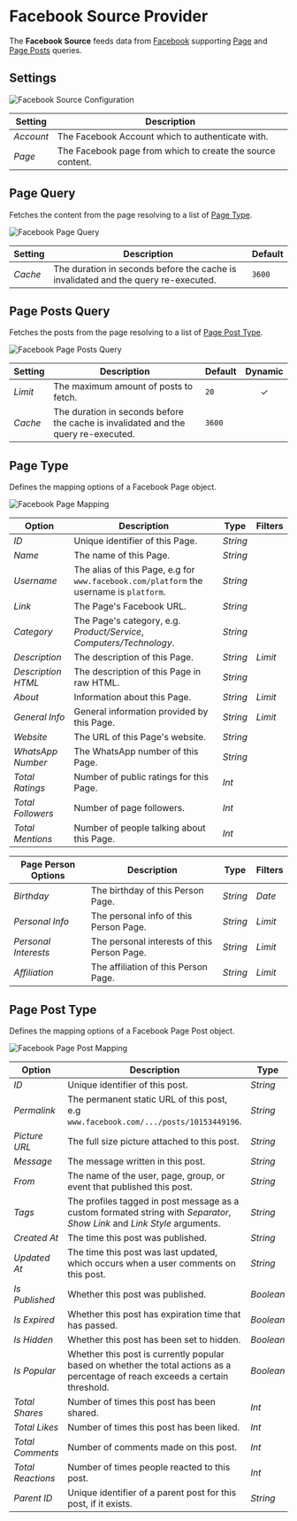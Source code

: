 # Facebook Source Provider

<div class="tm-resource-icon">
    <!--@include: @essentials-for-yootheme-pro/assets/brands/facebook.svg-->
</div>

The **Facebook Source** feeds data from [Facebook](https://www.facebook.com/) supporting [Page](#page-query) and [Page Posts](#page-posts-query) queries.

## Settings

<!--@include: ./_partials/common-provider-settings.md-->

![Facebook Source Configuration](./assets/fb-config.webp)

| Setting | Description |
| --- | --- |
| *Account* | The Facebook Account which to authenticate with. |
| *Page* | The Facebook page from which to create the source content. |

## Page Query

Fetches the content from the page resolving to a list of [Page Type](#page-type).

![Facebook Page Query](./assets/fb-query-page.webp)

| Setting | Description | Default |
| --- | --- | --- |
| *Cache* | The duration in seconds before the cache is invalidated and the query re-executed. | `3600` |

## Page Posts Query

Fetches the posts from the page resolving to a list of [Page Post Type](#page-post-type).

![Facebook Page Posts Query](./assets/fb-query-page-posts.webp)

| Setting | Description | Default | Dynamic |
| --- | --- | --- | :---: |
| *Limit* | The maximum amount of posts to fetch. | `20` | &#x2713; |
| *Cache* | The duration in seconds before the cache is invalidated and the query re-executed. | `3600` |

## Page Type

Defines the mapping options of a Facebook Page object.

![Facebook Page Mapping](./assets/fb-type-page.webp)

| Option | Description | Type | Filters |
| --- | --- | --- | --- |
| *ID* | Unique identifier of this Page. | *String* |
| *Name* | The name of this Page. | *String* |
| *Username* | The alias of this Page, e.g for `www.facebook.com/platform` the username is `platform`. | *String* |
| *Link* | The Page's Facebook URL. | *String* |
| *Category* | The Page's category, e.g. _Product/Service_, _Computers/Technology_. | *String* |
| *Description* | The description of this Page. | *String* | *Limit* |
| *Description HTML* | The description of this Page in raw HTML. | *String* |
| *About* | Information about this Page. | *String* | *Limit* |
| *General Info* | General information provided by this Page. | *String* | *Limit* |
| *Website* | The URL of this Page's website. | *String* |
| *WhatsApp Number* | The WhatsApp number of this Page. | *String* |
| *Total Ratings* | Number of public ratings for this Page. | *Int* |
| *Total Followers* | Number of page followers. | *Int* |
| *Total Mentions* | Number of people talking about this Page. | *Int* |

| Page Person Options | Description | Type | Filters |
| --- | --- | --- | --- |
| *Birthday* | The birthday of this Person Page. | *String* | *Date* |
| *Personal Info* | The personal info of this Person Page. | *String* | *Limit* |
| *Personal Interests* | The personal interests of this Person Page. | *String* | *Limit* |
| *Affiliation* | The affiliation of this Person Page. | *String* | *Limit* |

## Page Post Type

Defines the mapping options of a Facebook Page Post object.

![Facebook Page Post Mapping](./assets/fb-type-post.webp)

| Option | Description | Type | Filters |
| --- | --- | --- | --- |
| *ID* | Unique identifier of this post. | *String* |
| *Permalink* | The permanent static URL of this post, e.g `www.facebook.com/.../posts/10153449196`. | *String* |
| *Picture URL* | The full size picture attached to this post. | *String* |
| *Message* | The message written in this post. | *String* | *Limit* |
| *From* | The name of the user, page, group, or event that published this post. | *String* |
| *Tags* | The profiles tagged in post message as a custom formated string with _Separator_, _Show Link_ and _Link Style_ arguments. | *String* |
| *Created At* | The time this post was published. | *String* | *Date* |
| *Updated At* | The time this post was last updated, which occurs when a user comments on this post. | *String* | *Date* |
| *Is Published* | Whether this post was published. | *Boolean* |
| *Is Expired* | Whether this post has expiration time that has passed. | *Boolean* |
| *Is Hidden* | Whether this post has been set to hidden. | *Boolean* |
| *Is Popular* | Whether this post is currently popular based on whether the total actions as a percentage of reach exceeds a certain threshold. | *Boolean* |
| *Total Shares* | Number of times this post has been shared. | *Int* |
| *Total Likes* | Number of times this post has been liked. | *Int* |
| *Total Comments* | Number of comments made on this post. | *Int* |
| *Total Reactions* | Number of times people reacted to this post. | *Int* |
| *Parent ID* | Unique identifier of a parent post for this post, if it exists. | *String* |
